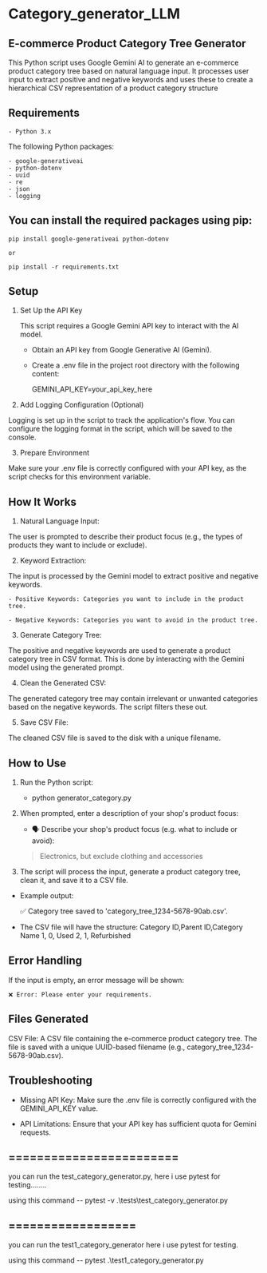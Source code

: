 # Category_generator_LLM

## E-commerce Product Category Tree Generator



This Python script uses Google Gemini AI to generate an e-commerce product category tree based on natural language input. It processes user input to extract positive and negative keywords and uses these to create a hierarchical CSV representation of a product category structure


## Requirements
    
    - Python 3.x

The following Python packages:

    - google-generativeai
    - python-dotenv
    - uuid
    - re
    - json
    - logging

## You can install the required packages using pip:

    pip install google-generativeai python-dotenv 

    or 

    pip install -r requirements.txt


## Setup

1. Set Up the API Key

    This script requires a Google Gemini API key to interact with the AI model.

    - Obtain an API key from Google Generative AI (Gemini).

    - Create a .env file in the project root directory with the following content:
    
      GEMINI_API_KEY=your_api_key_here


2. Add Logging Configuration (Optional)

Logging is set up in the script to track the application's flow. You can configure the logging format in the script, which will be saved to the console.


3. Prepare Environment

Make sure your .env file is correctly configured with your API key, as the script checks for this environment variable.


## How It Works

1. Natural Language Input:

The user is prompted to describe their product focus (e.g., the types of products they want to include or exclude).

2. Keyword Extraction:

The input is processed by the Gemini model to extract positive and negative keywords.

    - Positive Keywords: Categories you want to include in the product tree.

    - Negative Keywords: Categories you want to avoid in the product tree.
    
3. Generate Category Tree:

The positive and negative keywords are used to generate a product category tree in CSV format. This is done by interacting with the Gemini model using the generated prompt.

4. Clean the Generated CSV:

The generated category tree may contain irrelevant or unwanted categories based on the negative keywords. The script filters these out.

5. Save CSV File:

The cleaned CSV file is saved to the disk with a unique filename.



## How to Use

1. Run the Python script:

    - python generator_category.py

2. When prompted, enter a description of your shop's product focus:

    -   🗣️ Describe your shop's product focus (e.g. what to include or avoid):
    > Electronics, but exclude clothing and accessories

3. The script will process the input, generate a product category tree, clean it, and save it to a CSV file.

- Example output:

    ✅ Category tree saved to 'category_tree_1234-5678-90ab.csv'.

- The CSV file will have the structure:
    Category ID,Parent ID,Category Name
    1,              0,      Used
    2,              1,      Refurbished

## Error Handling

If the input is empty, an error message will be shown:
    
    ❌ Error: Please enter your requirements.


## Files Generated

CSV File: A CSV file containing the e-commerce product category tree. The file is saved with a unique UUID-based filename (e.g., category_tree_1234-5678-90ab.csv).

## Troubleshooting

- Missing API Key: Make sure the .env file is correctly configured with the GEMINI_API_KEY value.

- API Limitations: Ensure that your API key has sufficient quota for Gemini requests.





## ========================

you can run the test_category_generator.py, here i use pytest for testing........

using this command --  pytest -v .\tests\test_category_generator.py




## ==================

you can run the test1_category_generator here i use pytest for testing.

using this command --  pytest .\test1_category_generator.py
